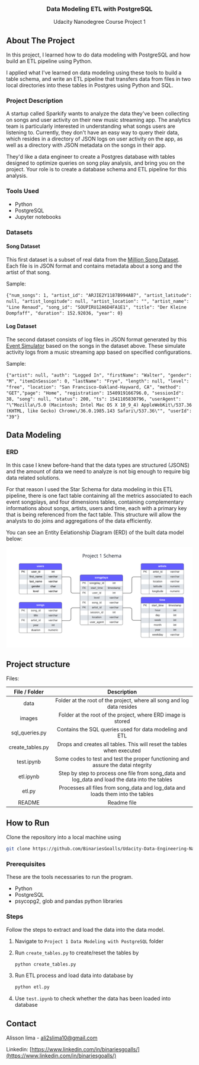 <h3 align="center">Data Modeling ETL with PostgreSQL</h3>
<p align="center">
 Udacity Nanodegree Course Project 1
 <br />
</p>

<!-- ABOUT THE PROJECT -->

## About The Project

In this project, I learned how to do data modeling with PostgreSQL and how build an ETL pipeline using Python.

I applied what I've learned on data modeling using these tools to build a table schema, and write an ETL pipeline that transfers data from files in two local directories into these tables in Postgres using Python and SQL.

### Project Description

A startup called Sparkify wants to analyze the data they've been collecting on songs and user activity on their new music streaming app. The analytics team is particularly interested in understanding what songs users are listening to. Currently, they don't have an easy way to query their data, which resides in a directory of JSON logs on user activity on the app, as well as a directory with JSON metadata on the songs in their app.

They'd like a data engineer to create a Postgres database with tables designed to optimize queries on song play analysis, and bring you on the project. Your role is to create a database schema and ETL pipeline for this analysis.

### Tools Used

* Python
* PostgreSQL
* Jupyter notebooks

### Datasets
#### Song Dataset

This first dataset is a subset of real data from the [Million Song Dataset](http://millionsongdataset.com/). Each file is in JSON format and contains metadata about a song and the artist of that song.

Sample:
```
{"num_songs": 1, "artist_id": "ARJIE2Y1187B994AB7", "artist_latitude": null, "artist_longitude": null, "artist_location": "", "artist_name": "Line Renaud", "song_id": "SOUPIRU12A6D4FA1E1", "title": "Der Kleine Dompfaff", "duration": 152.92036, "year": 0}
```

#### Log Dataset

The second dataset consists of log files in JSON format generated by this [Event Simulator](https://github.com/Interana/eventsim) based on the songs in the dataset above. These simulate activity logs from a music streaming app based on specified configurations.

Sample:
```
{"artist": null, "auth": "Logged In", "firstName": "Walter", "gender": "M", "itemInSession": 0, "lastName": "Frye", "length": null, "level": "free", "location": "San Francisco-Oakland-Hayward, CA", "method": "GET","page": "Home", "registration": 1540919166796.0, "sessionId": 38, "song": null, "status": 200, "ts": 1541105830796, "userAgent": "\"Mozilla\/5.0 (Macintosh; Intel Mac OS X 10_9_4) AppleWebKit\/537.36 (KHTML, like Gecko) Chrome\/36.0.1985.143 Safari\/537.36\"", "userId": "39"}
```



## Data Modeling

### ERD

In this case I knew before-hand that the data types are structured (JSONS) and the amount of data we need to analyze is not big enough to require big data related solutions.

For that reason I used the Star Schema for data modeling in this ETL pipeline, there is one fact table containing all the metrics associated to each event songplays, and four dimensions tables, containing complementary informations about songs, artists, users and time, each with a primary key that is being referenced from the fact table. This structure will allow the analysts to do joins and aggregations of the data efficiently.


You can see an Entity Eelationship Diagram (ERD) of the built data model below:

![database](./images/Project%201%20ERD.png)

## Project structure

Files:

|  File / Folder   |                         Description                          |
| :--------------: | :----------------------------------------------------------: |
|       data       | Folder at the root of the project, where all song and log data resides |
|      images      |  Folder at the root of the project, where ERD image is stored  |
|  sql_queries.py  |      Contains the SQL queries used for data modeling and ETL      |
| create_tables.py |         Drops and creates all tables. This will reset the tables when executed |
|    test.ipynb    | Some codes to test and test the proper functioning and assure the datai ntegrity |
|    etl.ipynb     | Step by step to process one file from song_data and log_data and load the data into the tables |
|      etl.py      | Processes all files from song_data and log_data and loads them into the tables |
|      README      |                         Readme file                          |



## How to Run

Clone the repository into a local machine using

```sh
git clone https://github.com/BinariesGoalls/Udacity-Data-Engineering-Nanodegree
```

### Prerequisites

These are the tools necessaries to run the program.

* Python
* PostgreSQL
* psycopg2, glob and pandas python libraries

### Steps

Follow the steps to extract and load the data into the data model.

1. Navigate to `Project 1 Data Modeling with PostgreSQL` folder

2. Run `create_tables.py` to create/reset the tables by

   ```python
   python create_tables.py
   ```

3. Run ETL process and load data into database by 

   ```python
   python etl.py
   ```

4. Use `test.ipynb` to check whether the data has been loaded into database



<!-- CONTACT -->

## Contact

Alisson lima - ali2slima10@gmail.com

Linkedin: [https://www.linkedin.com/in/binariesgoalls/](https://www.linkedin.com/in/binariesgoalls/)
